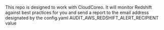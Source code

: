 This repo is designed to work with CloudCoreo. It will monitor Redshift against best practices for you and send a report to the email address designated by the config.yaml AUDIT_AWS_REDSHIFT_ALERT_RECIPIENT value